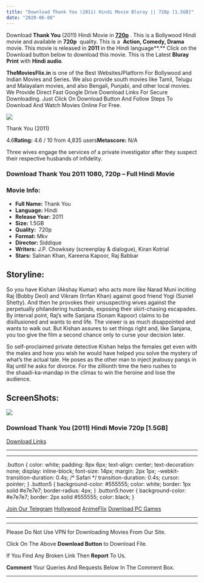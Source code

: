 ```yaml
---
title: "Download Thank You (2011) Hindi Movie Bluray || 720p [1.5GB]"
date: "2020-06-08"
---
```


Download **Thank You** (2011) Hindi Movie in [**720p**](https://1moviesflix.com/720p-movies/) . This is a Bollywood Hindi movie and available in **720p**  quality. This is a  **Action, Comedy, Drama**  movie. This movie is released in **2011** in the Hindi language**.** Click on the Download button below to download this movie. This is the Latest **Bluray Print** with **Hindi audio**.

**TheMoviesFlix.in** is one of the Best Websites/Platform For Bollywood and Indian Movies and Series. We also provide south movies like Tamil, Telugu and Malayalam movies, and also Bengali, Punjabi, and other local movies. We Provide Direct Fast Google Drive Download Links For Secure Downloading. Just Click On Download Button And Follow Steps To Download And Watch Movies Online For Free.

[![](https://m.media-amazon.com/images/M/MV5BMzA1OTQxM2QtM2MxZC00ZGE3LTg1MzMtNDkzYTVkYzhhZTAwXkEyXkFqcGdeQXVyODE5NzE3OTE@._V1_SX300.jpg)](https://www.imdb.com/title/tt1720254/ "Thank You")

Thank You (2011)

4.6**Rating:** 4.6 / 10 from 4,835 users**Metascore:** N/A

Three wives engage the services of a private investigator after they suspect their respective husbands of infidelity.

### Download Thank You 2011 1080, 720p – Full Hindi Movie

### Movie Info:

- **Full Name:** Thank You
- **Language:** Hindi
- **Release Year:** 2011
- **Size:** 1.5GB
- **Quality:**  720p
- **Format:** Mkv
- **Director:** Siddique
- **Writers:** J.P. Chowksey (screenplay & dialogue), Kiran Kotrial
- **Stars:** Salman Khan, Kareena Kapoor, Raj Babbar

## Storyline:

So you have Kishan (Akshay Kumar) who acts more like Narad Muni inciting Raj (Bobby Deol) and Vikram (Irrfan Khan) against good friend Yogi (Suniel Shetty). And then he provokes their unsuspecting wives against the perpetually philandering husbands, exposing their skirt-chasing escapades.  
By interval point, Raj’s wife Sanjana (Sonam Kapoor) claims to be disillusioned and wants to end life. The viewer is as much disappointed and wants to walk out. But Kishan assures to set things right and, like Sanjana, you too give the film a second chance only to curse your decision later.

So self-proclaimed private detective Kishan helps the females get even with the males and how you wish he would have helped you solve the mystery of what’s the actual tale. He poses as the other man to inject jealousy pangs in Raj until he asks for divorce. For the zillionth time the hero rushes to the shaadi-ka-mandap in the climax to win the heroine and lose the audience.

## ScreenShots:

![](https://i.imgur.com/K7qbR73.jpg)

### Download Thank You (2011) Hindi Movie 720p \[1.5GB\]

[Download Links](https://1moviesflix.com?a270777880=MjV6a254MUlrUVZpSkpUR2RRQ3g2QXdDK2xtM3c5TkU4NXlRNnJpQUhRNUMyL1Q3L0U1T3FIV2JZN29FVGFCaGZCOWRkanUvcTdtakVZNmQ5SmM3Z1EzNlhlNE9zUlVacHhTZzFSaEt0MkU9)

* * *

* * *

.button { color: white; padding: 8px 6px; text-align: center; text-decoration: none; display: inline-block; font-size: 14px; margin: 2px 1px; -webkit-transition-duration: 0.4s; /\* Safari \*/ transition-duration: 0.4s; cursor: pointer; } .button5 { background-color: #555555; color: white; border: 1px solid #e7e7e7; border-radius: 4px; } .button5:hover { background-color: #e7e7e7; border: 2px solid #555555; color: black; }

[Join Our Telegram](http://gdrivepro.xyz/join.php) [Hollywood](https://moviesverse.com/) [AnimeFlix](https://animeflix.in/) [Download PC Games](https://gamesflix.net/)  

* * *

* * *

  

Please Do Not Use VPN for Downloading Movies From Our Site.

Click On The Above **Download Button** to Download File.

If You Find Any Broken Link Then **Report** To Us.

**Comment** Your Queries And Requests Below In The Comment Box.

* * *
